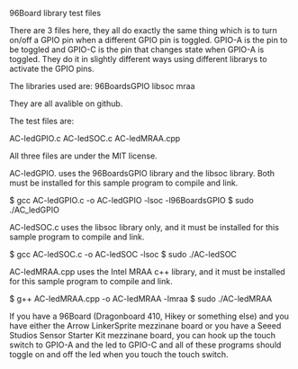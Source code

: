 96Board library test files

There are 3 files here, they all do exactly the same thing which is to
turn on/off a GPIO pin when a different GPIO pin is toggled.  GPIO-A is 
the pin to be toggled and GPIO-C is the pin that changes state when GPIO-A
is toggled.  They do it in slightly different ways using different librarys
to activate the GPIO pins.  

The libraries used are: 
96BoardsGPIO
libsoc
mraa

They are all avalible on github.

The test files are:

AC-ledGPIO.c
AC-ledSOC.c
AC-ledMRAA.cpp

All three files are under the MIT license.

AC-ledGPIO. uses the 96BoardsGPIO library and the libsoc library.  Both 
must be installed for this sample program to compile and link.

$ gcc AC-ledGPIO.c -o AC-ledGPIO -lsoc -l96BoardsGPIO<Enter>
$ sudo ./AC_ledGPIO<Enter>

AC-ledSOC.c uses the libsoc library only, and it must be installed for
this sample program to compile and link.

$ gcc AC-ledSOC.c -o AC-ledSOC -lsoc<Enter>
$ sudo ./AC-ledSOC<Enter>

AC-ledMRAA.cpp uses the Intel MRAA c++ library, and it must be installed
for this sample program to compile and link. 

$ g++ AC-ledMRAA.cpp -o AC-ledMRAA -lmraa<Enter>
$ sudo ./AC-ledMRAA<Enter>


If you have a 96Board (Dragonboard 410, Hikey or something else) and you 
have either the Arrow LinkerSprite mezzinane board or you have a 
Seeed Studios Sensor Starter Kit mezzinane board, you can hook up the 
touch switch to GPIO-A and the led to GPIO-C and all of these programs 
should toggle on and off the led when you touch the touch switch.

